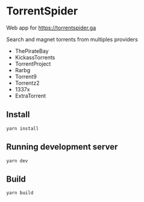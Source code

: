 # TorrentSpider

Web app for https://torrentspider.ga

Search and magnet torrents from multiples providers
- ThePirateBay
- KickassTorrents
- TorrentProject
- Rarbg
- Torrent9
- Torrentz2
- 1337x
- ExtraTorrent


## Install

`yarn install`

## Running development server

`yarn dev`

## Build

`yarn build`